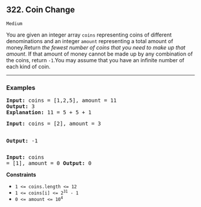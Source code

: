 
## 322. Coin Change     

`Medium`

You are given an integer array <code>coins</code> representing coins of different denominations and an integer <code>amount</code> representing a total amount of money.Return <em>the fewest number of coins that you need to make up that amount</em>. If that amount of money cannot be made up by any combination of the coins, return <code>-1</code>.You may assume that you have an infinite number of each kind of coin.

---

### Examples

<pre><strong>Input:</strong> coins = [1,2,5], amount = 11
<strong>Output:</strong> 3
<strong>Explanation:</strong> 11 = 5 + 5 + 1
</pre><pre><strong>Input:</strong> coins = [2], amount = 3
<strong>Output:</strong> -1
</pre><pre><strong>Input:</strong> coins = [1], amount = 0
<strong>Output:</strong> 0
</pre>

**Constraints**

<ul>
<li><code>1 &lt;= coins.length &lt;= 12</code></li>
<li><code>1 &lt;= coins[i] &lt;= 2<sup>31</sup> - 1</code></li>
<li><code>0 &lt;= amount &lt;= 10<sup>4</sup></code></li>
</ul>
